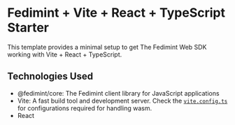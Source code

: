 # Fedimint + Vite + React + TypeScript Starter

This template provides a minimal setup to get The Fedimint Web SDK working with Vite + React + TypeScript.

## Technologies Used

- @fedimint/core: The Fedimint client library for JavaScript applications
- Vite: A fast build tool and development server. Check the [`vite.config.ts`](./vite.config.ts) for configurations required for handling wasm.
- React
